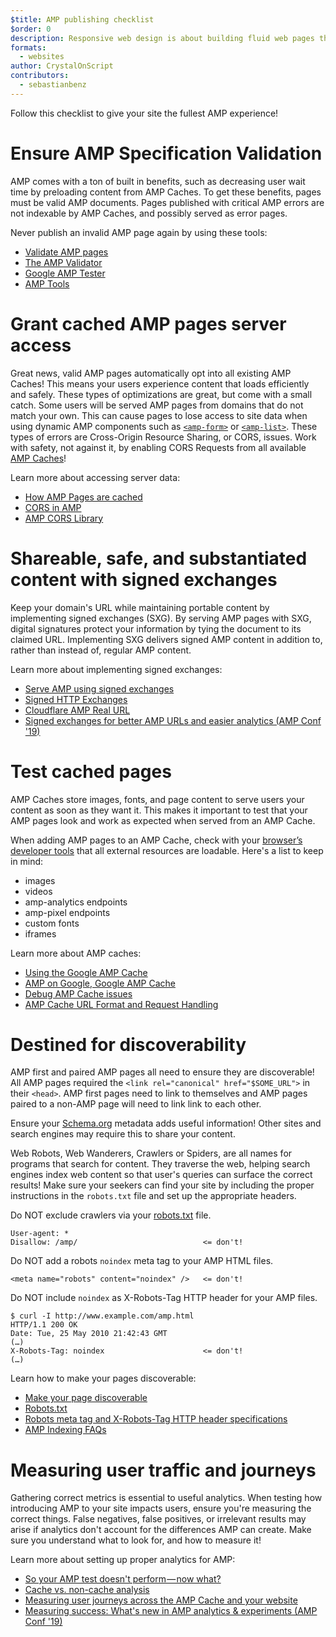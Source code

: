 ```yaml
---
$title: AMP publishing checklist 
$order: 0
description: Responsive web design is about building fluid web pages that respond to your user's needs—pages that fit their device's screen size and orientation. You can achieve ...
formats:
  - websites
author: CrystalOnScript
contributors:
  - sebastianbenz
---
```


Follow this checklist to give your site the fullest AMP experience! 

# Ensure AMP Specification Validation 

AMP comes with a ton of built in benefits, such as decreasing user wait time by preloading content from AMP Caches. To get these benefits, pages must be valid AMP documents. Pages published with critical AMP errors are not indexable by AMP Caches, and possibly served as error pages.

Never publish an invalid AMP page again by using these tools:

* [Validate AMP pages](../../../documentation/guides-and-tutorials/learn/validation-workflow/validate_amp.md?format=websites)
* [The AMP Validator ](https://validator.ampproject.org/)
* [Google AMP Tester](https://search.google.com/test/amp)
* [AMP Tools](../../../documentation/tools.html?format=websites) 


# Grant cached AMP pages server access

Great news, valid AMP pages automatically opt into all existing AMP Caches! This means your users experience content that loads efficiently and safely. These types of optimizations are great, but come with a small catch.
Some users will be served AMP pages from domains that do not match your own. This can cause pages to lose access to site data when using dynamic AMP components such as [`<amp-form>`](../../../documentation/components/reference/amp-form.md?format=websites) or [`<amp-list>`](../../../documentation/components/reference/amp-list.md?format=websites). These types of errors are Cross-Origin Resource Sharing, or CORS, issues. Work with safety, not against it, by enabling CORS Requests from all available [AMP Caches](https://cdn.ampproject.org/caches.json)! 

Learn more about accessing server data:

* [How AMP Pages are cached ](../../../documentation/guides-and-tutorials/learn/amp-caches-and-cors/how_amp_pages_are_cached.md?format=websites)
* [CORS in AMP](../../../documentation/guides-and-tutorials/learn/amp-caches-and-cors/amp-cors-requests.md?format=websites)
* [AMP CORS Library](https://www.npmjs.com/package/amp-toolbox-cors)


# Shareable, safe, and substantiated content with signed exchanges 

Keep your domain's URL while maintaining portable content by implementing signed exchanges (SXG). By serving AMP pages with SXG, digital signatures protect your information by tying the document to its claimed URL. Implementing SXG delivers signed AMP content in addition to, rather than instead of, regular AMP content.

Learn more about implementing signed exchanges:

* [Serve AMP using signed exchanges](signed-exchange.md?format=websites)
* [Signed HTTP Exchanges](https://developers.google.com/web/updates/2018/11/signed-exchanges)
* [Cloudflare AMP Real URL](https://www.cloudflare.com/website-optimization/amp-real-url/)
* [Signed exchanges for better AMP URLs and easier analytics (AMP Conf '19)](https://www.youtube.com/watch?v=KrjBYzPUGnw&list=PLXTOW_XMsIDSY0USlzgoaIkRyPcHklrEl&index=22)


# Test cached pages

AMP Caches store images, fonts, and page content to serve users your content as soon as they want it. This makes it important to test that your AMP pages look and work as expected when served from an AMP Cache. 

When adding AMP pages to an AMP Cache, check with your [browser’s developer tools](https://developers.google.com/web/tools/chrome-devtools/) that all external resources are loadable. Here's a list to keep in mind: 

* images
* videos
* amp-analytics endpoints
* amp-pixel endpoints
* custom fonts
* iframes

Learn more about AMP caches:

* [Using the Google AMP Cache](../../../documentation/examples/documentation/Using_the_Google_AMP_Cache.html?format=websites)
* [AMP on Google, Google AMP Cache](https://developers.google.com/amp/cache/overview)
* [Debug AMP Cache issues](../../../documentation/guides-and-tutorials/learn/amp-caches-and-cors/amp-cache-debugging.md?format=websites)
* [AMP Cache URL Format and Request Handling](../../../documentation/guides-and-tutorials/learn/amp-caches-and-cors/amp-cache-urls.md?format=websites)


# Destined for discoverability

AMP first and paired AMP pages all need to ensure they are discoverable! All AMP pages required the `<link rel="canonical" href="$SOME_URL">` in their `<head>`. AMP first pages need to link to themselves and AMP pages paired to a non-AMP page will need to link link to each other. 

Ensure your [Schema.org](https://schema.org/) metadata adds useful information! Other sites and search engines may require this to share your content.

Web Robots, Web Wanderers, Crawlers or Spiders, are all names for programs that search for content. They traverse the web, helping search engines index web content so that user's queries can surface the correct results! Make sure your seekers can find your site by including the proper instructions in the `robots.txt` file and set up the appropriate headers.

Do NOT exclude crawlers via your [robots.txt](https://support.google.com/webmasters/answer/6062608?hl=en) file.
```
User-agent: *
Disallow: /amp/                            <= don't!
```

Do NOT add a robots `noindex` meta tag to your AMP HTML files.
```
<meta name="robots" content="noindex" />   <= don't!
```

Do NOT include `noindex` as X-Robots-Tag HTTP header for your AMP files.
```
$ curl -I http://www.example.com/amp.html
HTTP/1.1 200 OK
Date: Tue, 25 May 2010 21:42:43 GMT
(…)
X-Robots-Tag: noindex                      <= don't!
(…)
```

Learn how to make your pages discoverable: 

* [Make your page discoverable ](discovery.md?format=websites)
* [Robots.txt](http://www.robotstxt.org/)
* [Robots meta tag and X-Robots-Tag HTTP header specifications](https://developers.google.com/search/reference/robots_meta_tag)
* [AMP Indexing FAQs](https://productforums.google.com/forum/?hl=en#!category-topic/webmasters/Vrgj-a-gtm0)


# Measuring user traffic and journeys 

Gathering correct metrics is essential to useful analytics. When testing how introducing AMP to your site impacts users, ensure you're measuring the correct things. False negatives, false positives, or irrelevant results may arise if analytics don't account for the differences AMP can create. Make sure you understand what to look for, and how to measure it! 

Learn more about setting up proper analytics for AMP:

* [So your AMP test doesn't perform — now what?](https://blog.amp.dev/2018/11/08/so-your-amp-test-doesnt-perform%e2%80%8a-%e2%80%8anow-what/)
* [Cache vs. non-cache analysis](https://support.google.com/analytics/answer/6343176?hl=en#cache)
* [Measuring user journeys across the AMP Cache and your website](https://blog.amp.dev/2018/11/08/so-your-amp-test-doesnt-perform%e2%80%8a-%e2%80%8anow-what/)
* [Measuring success: What's new in AMP analytics & experiments (AMP Conf '19)](https://www.youtube.com/watch?v=wPW-kXsONqA&list=PLXTOW_XMsIDSY0USlzgoaIkRyPcHklrEl&index=27)